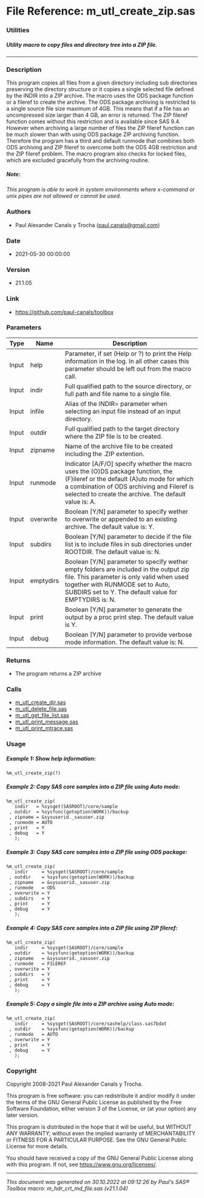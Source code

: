 # File Reference: m_utl_create_zip.sas

### Utilities

##### Utility macro to copy files and directory tree into a ZIP file.

***

### Description
This program copies all files from a given directory including sub directories preserving the directory structure or it copies a single selected file defined by the INDIR into a ZIP archive. The macro uses the ODS package function or a fileref to create the archive. The ODS package archiving is restricted to a single source file size maximum of 4GB. This means that if a file has an uncompressed size larger than 4 GB, an error is returned. The ZIP fileref function comes without this restriction and is available since SAS 9.4. However when archiving a large number of files the ZIP fileref function can be much slower than with using ODS package ZIP archiving function. Therefore the program has a third and default runmode that combines both ODS archiving and ZIP fileref to overcome both the ODS 4GB restriction and the ZIP fileref problem. The macro program also checks for locked files, which are excluded gracefully from the archiving routine.

##### *Note:*
*This program is able to work in system environments where x-command or unix pipes are not allowed or cannot be used.*

### Authors
* Paul Alexander Canals y Trocha (paul.canals@gmail.com)

### Date
* 2021-05-30 00:00:00

### Version
* 21.1.05

### Link
* https://github.com/paul-canals/toolbox

### Parameters
| Type | Name | Description |
| ---- | ---- | ----------- |
| Input | help | Parameter, if set (Help or ?) to print the Help information in the log. In all other cases this parameter should be left out from the macro call. |
| Input | indir | Full qualified path to the source directory, or full path and file name to a single file. |
| Input | infile | Alias of the INDIR= parameter when selecting an input file instead of an input directory. |
| Input | outdir | Full qualified path to the target directory where the ZIP file is to be created. |
| Input | zipname | Name of the archive file to be created including the .ZIP extention. |
| Input | runmode | Indicator [A/F/O] specify whether the macro uses the (O)DS package function, the (F)ileref or the default (A)uto mode for which a combination of ODS archiving and Fileref is selected to create the archive. The default value is: A. |
| Input | overwrite | Boolean [Y/N] parameter to specify wether to overwrite or appended to an existing archive. The default value is: Y. |
| Input | subdirs | Boolean [Y/N] parameter to decide if the file list is to include files in sub directories under ROOTDIR. The default value is: N. |
| Input | emptydirs | Boolean [Y/N] parameter to specify wether empty folders are included in the output zip file. This parameter is only valid when used together with RUNMODE set to Auto, SUBDIRS set to Y. The default value for EMPTYDIRS is: N. |
| Input | print | Boolean [Y/N] parameter to generate the output by a proc print step. The default value is Y. |
| Input | debug | Boolean [Y/N] parameter to provide verbose mode information. The default value is: N. |

### Returns
* The program returns a ZIP archive

### Calls
* [m_utl_create_dir.sas](m_utl_create_dir.md)
* [m_utl_delete_file.sas](m_utl_delete_file.md)
* [m_utl_get_file_list.sas](m_utl_get_file_list.md)
* [m_utl_print_message.sas](m_utl_print_message.md)
* [m_utl_print_mtrace.sas](m_utl_print_mtrace.md)

### Usage

##### Example 1: Show help information:
```sas
%m_utl_create_zip(?)
```

##### Example 2: Copy SAS core samples into a ZIP file using Auto mode:
```sas
%m_utl_create_zip(
   indir   = %sysget(SASROOT)/core/sample
 , outdir  = %sysfunc(getoption(WORK))/backup
 , zipname = &sysuserid._sasuser.zip
 , runmode = AUTO
 , print   = Y
 , debug   = Y
   );
```

##### Example 3: Copy SAS core samples into a ZIP file using ODS package:
```sas
%m_utl_create_zip(
   indir     = %sysget(SASROOT)/core/sample
 , outdir    = %sysfunc(getoption(WORK))/backup
 , zipname   = &sysuserid._sasuser.zip
 , runmode   = ODS
 , overwrite = Y
 , subdirs   = Y
 , print     = Y
 , debug     = Y
   );
```

##### Example 4: Copy SAS core samples into a ZIP file using ZIP fileref:
```sas
%m_utl_create_zip(
   indir     = %sysget(SASROOT)/core/sample
 , outdir    = %sysfunc(getoption(WORK))/backup
 , zipname   = &sysuserid._sasuser.zip
 , runmode   = FILEREF
 , overwrite = Y
 , subdirs   = Y
 , print     = Y
 , debug     = Y
   );
```

##### Example 5: Copy a single file into a ZIP archive using Auto mode:
```sas
%m_utl_create_zip(
   indir     = %sysget(SASROOT)/core/sashelp/class.sas7bdat
 , outdir    = %sysfunc(getoption(WORK))/backup
 , runmode   = AUTO
 , overwrite = Y
 , print     = Y
 , debug     = Y
   );
```

### Copyright
Copyright 2008-2021 Paul Alexander Canals y Trocha. 
 
This program is free software: you can redistribute it and/or modify 
it under the terms of the GNU General Public License as published by 
the Free Software Foundation, either version 3 of the License, or 
(at your option) any later version. 
 
This program is distributed in the hope that it will be useful, 
but WITHOUT ANY WARRANTY; without even the implied warranty of 
MERCHANTABILITY or FITNESS FOR A PARTICULAR PURPOSE. See the 
GNU General Public License for more details. 
 
You should have received a copy of the GNU General Public License 
along with this program. If not, see <https://www.gnu.org/licenses/>. 


***
*This document was generated on 30.10.2022 at 09:12:26  by Paul's SAS&reg; Toolbox macro: m_hdr_crt_md_file.sas (v21.1.04)*
